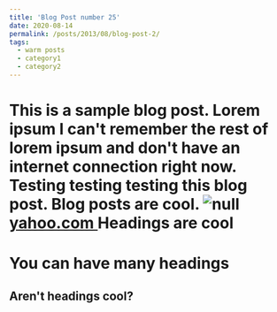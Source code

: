 ```yaml
---
title: 'Blog Post number 25'
date: 2020-08-14
permalink: /posts/2013/08/blog-post-2/
tags:
  - warm posts
  - category1
  - category2
---
```


This is a sample blog post. Lorem ipsum I can't remember the rest of lorem ipsum and don't have an internet connection right now. Testing testing testing this blog post. Blog posts are cool.
![null](<https://livforcake.com/wp-content/uploads/2017/07/black-forest-cake-thumb-500x375.jpg>)
[yahoo.com ](<http://www.yahoo.com>)
Headings are cool
======

You can have many headings
======

Aren't headings cool?
------
